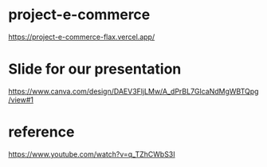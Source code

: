 # project-e-commerce
https://project-e-commerce-flax.vercel.app/
# Slide for our presentation
https://www.canva.com/design/DAEV3FljLMw/A_dPrBL7GlcaNdMgWBTQpg/view#1
# reference
https://www.youtube.com/watch?v=q_TZhCWbS3I
